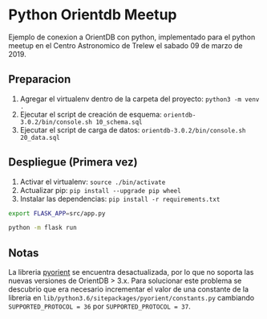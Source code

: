 # Python Orientdb Meetup

Ejemplo de conexion a OrientDB con python, implementado para el python meetup en el Centro Astronomico de Trelew el sabado 09 de marzo de 2019.


## Preparacion

1. Agregar el virtualenv dentro de la carpeta del proyecto: `python3 -m venv .`
2. Ejecutar el script de creación de esquema: `orientdb-3.0.2/bin/console.sh 10_schema.sql`
3. Ejecutar el script de carga de datos: `orientdb-3.0.2/bin/console.sh 20_data.sql`


## Despliegue (Primera vez)

1. Activar el virtualenv: `source ./bin/activate`
2. Actualizar pip: `pip install --upgrade pip wheel`
3. Instalar las dependencias: `pip install -r requirements.txt` 

```bash
export FLASK_APP=src/app.py

python -m flask run
```


## Notas

La libreria [pyorient](https://github.com/mogui/pyorient) se encuentra desactualizada, por lo que no soporta las nuevas versiones de OrientDB > 3.x. Para solucionar este problema se descubrio que era necesario incrementar el valor de una constante de la libreria en `lib/python3.6/sitepackages/pyorient/constants.py` cambiando `SUPPORTED_PROTOCOL = 36` por `SUPPORTED_PROTOCOL = 37`.
